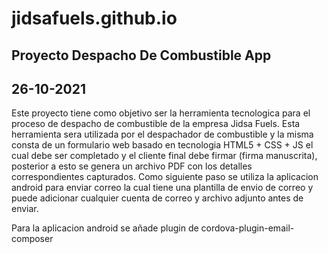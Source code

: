 # jidsafuels.github.io
## Proyecto Despacho De Combustible App

## 26-10-2021
Este proyecto tiene como objetivo  ser la  herramienta  tecnologica  para el proceso de despacho de combustible de la  empresa Jidsa Fuels.
Esta  herramienta  sera  utilizada  por  el  despachador de combustible  y  la  misma  consta  de un  formulario  web basado  en  tecnologia  HTML5 + CSS + JS  el  cual  debe  ser  completado  y  el  cliente  final  debe  firmar (firma manuscrita), posterior  a  esto  se  genera  un  archivo  PDF  con  los  detalles  correspondientes capturados. Como  siguiente  paso  se  utiliza  la  aplicacion  android  para  enviar correo  la  cual  tiene  una  plantilla  de envio  de correo  y puede   adicionar  cualquier  cuenta de correo  y archivo  adjunto  antes de enviar.

Para   la  aplicacion  android  se  añade plugin  de  cordova-plugin-email-composer  



